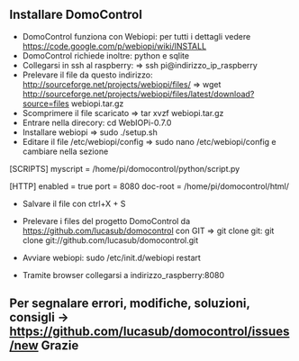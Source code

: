 Installare DomoControl
----------------------

- DomoControl funziona con Webiopi: per tutti i dettagli vedere https://code.google.com/p/webiopi/wiki/INSTALL
- DomoControl richiede inoltre: python e sqlite
- Collegarsi in ssh al raspberry: => ssh pi@indirizzo_ip_raspberry
- Prelevare il file da questo indirizzo: http://sourceforge.net/projects/webiopi/files/ => wget http://sourceforge.net/projects/webiopi/files/latest/download?source=files webiopi.tar.gz
- Scomprimere il file scaricato => tar xvzf webiopi.tar.gz
- Entrare nella direcory: cd WebIOPi-0.7.0
- Installare webiopi => sudo ./setup.sh
- Editare il file /etc/webiopi/config => sudo nano /etc/webiopi/config e cambiare nella sezione

[SCRIPTS] 
myscript = /home/pi/domocontrol/python/script.py

[HTTP] 
enabled = true port = 8080 doc-root = /home/pi/domocontrol/html/

- Salvare il file con ctrl+X + S

- Prelevare i files del progetto DomoControl da https://github.com/lucasub/domocontrol con GIT => git clone git: git clone git://github.com/lucasub/domocontrol.git
- Avviare webiopi: sudo /etc/init.d/webiopi restart
- Tramite browser collegarsi a indirizzo_raspberry:8080

Per segnalare errori, modifiche, soluzioni, consigli -> https://github.com/lucasub/domocontrol/issues/new
Grazie
------
